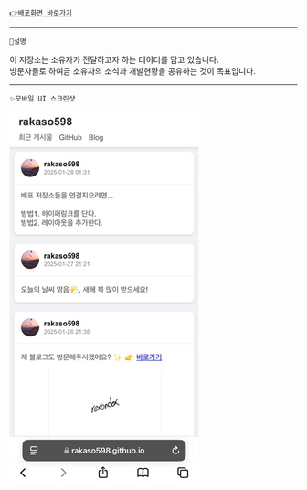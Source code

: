 [`👉배포화면 바로가기`](https://rakaso598.github.io)  

---  

`📖설명`  

이 저장소는 소유자가 전달하고자 하는 데이터를 담고 있습니다.  
방문자들로 하여금 소유자의 소식과 개발현황을 공유하는 것이 목표입니다.  

---  

`✨모바일 UI 스크린샷`   

![✨모바일 UI 스크린샷 - 20250126](/images/thumb_20250128.png)  
